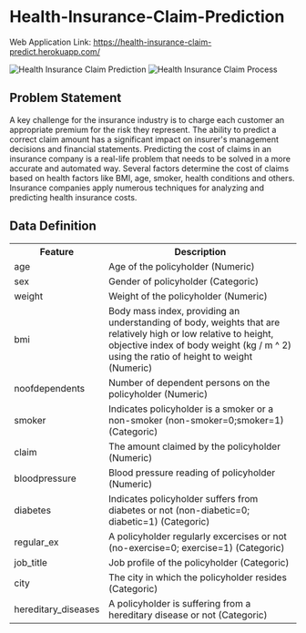 # Health-Insurance-Claim-Prediction

Web Application Link: https://health-insurance-claim-predict.herokuapp.com/

![Health Insurance Claim Prediction](https://s3-us-east-2.amazonaws.com/maryville/wp-content/uploads/2020/10/28174726/MVU-MSDSCI-2020-Q1-Skyscraper-Predictive-Analytics-in-Insurance-Types-Tools-and-the-Future-header-v1.jpg)
![Health Insurance Claim Process](https://s3.ap-south-1.amazonaws.com/healthinsurances3.com/prod/imagegallery/All-About-Health-Insurance-Claim-Process.jpg)

## Problem Statement

<p>A key challenge for the insurance industry is to charge each customer an appropriate premium for the risk they represent. The ability to predict a correct claim amount has a significant impact on insurer's management decisions and financial statements. Predicting the cost of claims in an insurance company is a real-life problem that needs to be solved in a more accurate and automated way. Several factors determine the cost of claims based on health factors like BMI, age, smoker, health conditions and others. Insurance companies apply numerous techniques for analyzing and predicting health insurance costs.</p>

## Data Definition

<table>
  <tr>
    <th>Feature</th>
    <th>Description</th>
  </tr>
  <tr>
    <td>age</td>
    <td>Age of the policyholder (Numeric)</td>
  </tr>
  <tr>
    <td>sex</td>
    <td>Gender of policyholder (Categoric)</td>
  </tr>
  <tr>
    <td>weight</td>
    <td>Weight of the policyholder (Numeric)</td>
  </tr>
  <tr>
    <td>bmi</td>
    <td>Body mass index, providing an understanding of body, weights that are relatively high or low relative to height, objective index of body weight (kg / m ^ 2) using the ratio of height to weight (Numeric)</td>
  </tr>   
  <tr>
    <td>noofdependents</td>
    <td>Number of dependent persons on the policyholder (Numeric)</td>
  </tr>
  <tr>
    <td>smoker</td>
    <td>Indicates policyholder is a smoker or a non-smoker (non-smoker=0;smoker=1) (Categoric)</td>
  </tr>
  <tr>
    <td>claim</td>
    <td>The amount claimed by the policyholder (Numeric)</td>
  </tr>
  <tr>
    <td>bloodpressure</td>
    <td>Blood pressure reading of policyholder (Numeric)</td>
  </tr>
  <tr>
    <td>diabetes</td>
    <td>Indicates policyholder suffers from diabetes or not (non-diabetic=0; diabetic=1) (Categoric)</td>
  </tr>
  <tr>
    <td>regular_ex</td>
    <td>A policyholder regularly excercises or not (no-exercise=0; exercise=1) (Categoric)</td>
  </tr>
  <tr>
    <td>job_title</td>
    <td>Job profile of the policyholder (Categoric)</td>
  </tr>
  <tr>
    <td>city</td>
    <td>The city in which the policyholder resides (Categoric)</td>
  </tr>
  <tr>
    <td>hereditary_diseases</td>
    <td>A policyholder is suffering from a hereditary disease or not (Categoric)</td>
  </tr>
</table>
